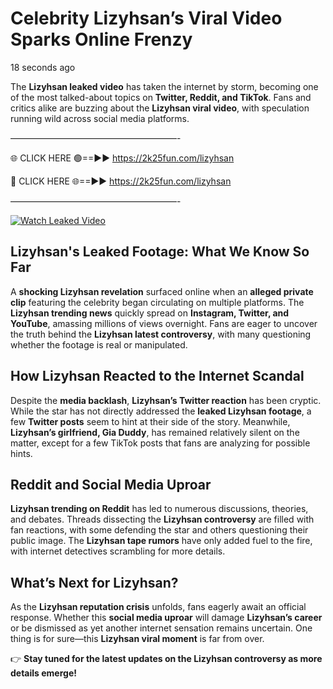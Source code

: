 # Celebrity Lizyhsan’s Viral Video Sparks Online Frenzy

18 seconds ago

The **Lizyhsan leaked video** has taken the internet by storm, becoming one of the most talked-about topics on **Twitter, Reddit, and TikTok**. Fans and critics alike are buzzing about the **Lizyhsan viral video**, with speculation running wild across social media platforms.

———————————————————-

🌐 CLICK HERE 🟢==►► https://2k25fun.com/lizyhsan

🔴 CLICK HERE 🌐==►► https://2k25fun.com/lizyhsan

———————————————————-

[![Watch Leaked Video](https://miro.medium.com/v2/resize:fit:828/format:webp/1*cilzJN44JGOrTw9NJCrNHA.gif "Watch Leaked Video")](https://2k25fun.com/lizyhsan)

## **Lizyhsan's Leaked Footage: What We Know So Far**  
A **shocking Lizyhsan revelation** surfaced online when an **alleged private clip** featuring the celebrity began circulating on multiple platforms. The **Lizyhsan trending news** quickly spread on **Instagram, Twitter, and YouTube**, amassing millions of views overnight. Fans are eager to uncover the truth behind the **Lizyhsan latest controversy**, with many questioning whether the footage is real or manipulated.  

## **How Lizyhsan Reacted to the Internet Scandal**  
Despite the **media backlash**, **Lizyhsan’s Twitter reaction** has been cryptic. While the star has not directly addressed the **leaked Lizyhsan footage**, a few **Twitter posts** seem to hint at their side of the story. Meanwhile, **Lizyhsan’s girlfriend, Gia Duddy**, has remained relatively silent on the matter, except for a few TikTok posts that fans are analyzing for possible hints.  

## **Reddit and Social Media Uproar**  
**Lizyhsan trending on Reddit** has led to numerous discussions, theories, and debates. Threads dissecting the **Lizyhsan controversy** are filled with fan reactions, with some defending the star and others questioning their public image. The **Lizyhsan tape rumors** have only added fuel to the fire, with internet detectives scrambling for more details.  

## **What’s Next for Lizyhsan?**  
As the **Lizyhsan reputation crisis** unfolds, fans eagerly await an official response. Whether this **social media uproar** will damage **Lizyhsan’s career** or be dismissed as yet another internet sensation remains uncertain. One thing is for sure—this **Lizyhsan viral moment** is far from over.  

👉 **Stay tuned for the latest updates on the Lizyhsan controversy as more details emerge!**  